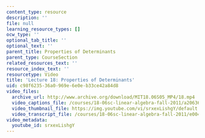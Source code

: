 ```yaml
---
content_type: resource
description: ''
file: null
learning_resource_types: []
ocw_type: ''
optional_tab_title: ''
optional_text: ''
parent_title: Properties of Determinants
parent_type: CourseSection
related_resources_text: ''
resource_index_text: ''
resourcetype: Video
title: 'Lecture 18: Properties of Determinants'
uid: c98f6235-36a0-969e-6e0e-b33ce42a84d8
video_files:
  archive_url: http://www.archive.org/download/MIT18.06S05_MP4/18.mp4
  video_captions_file: /courses/18-06sc-linear-algebra-fall-2011/a20636d3e5525c98a7f1ab9a1a092659_srxexLishgY.vtt
  video_thumbnail_file: https://img.youtube.com/vi/srxexLishgY/default.jpg
  video_transcript_file: /courses/18-06sc-linear-algebra-fall-2011/e004880d8554094799e4c0945f2c5fa8_srxexLishgY.pdf
video_metadata:
  youtube_id: srxexLishgY
---
```

